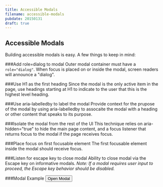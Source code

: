 ```yaml
---
title: Accessible Modals
filename: accessible-modals
pubdate: 20150131
draft: true
---
```


<h2 data-page-title="Accessible Modals">Accessible Modals</h2>


Building accessible modals is easy. A few things to keep in mind:


###Add role=dialog to modal
Outer modal container must have a ```role="dialog"```. When focus is placed on or inside the modal, screen readers will announce a "dialog".


###Use H1 as the first heading
Since the modal is the only active item in the page, use headings starting at H1 to indicate to the user that this is the highest level heading.


###Use aria-labelledby to label the modal
Provide context for the prupose of the modal by using aria-labelledby to assocaite the modal with a heading or other content that speaks to its purpose.

###Isolate the modal from the rest of the UI
This technique relies on aria-hidden="true" to hide the main page content, and a focus listener that returns focus to the modal if the page receives focus.


###Place focus on first focusable element
The first focusable element inside the modal should receive focus.


###Listen for escape key to close modal
Ability to close modal via the Escape key on informative modals. _Note: If a modal requires user input to proceed, the Escape key behavior should be disabled._


###Modal Example
<button data-opens-modal="test_modal" type="button">Open Modal</button>









